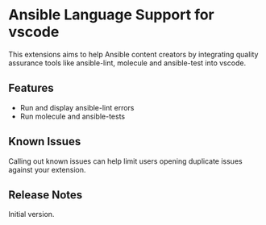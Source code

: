 # Ansible Language Support for vscode

This extensions aims to help Ansible content creators by integrating quality
assurance tools like ansible-lint, molecule and ansible-test into vscode.

## Features

* Run and display ansible-lint errors
* Run molecule and ansible-tests

## Known Issues

Calling out known issues can help limit users opening duplicate issues against your extension.

## Release Notes

Initial version.
